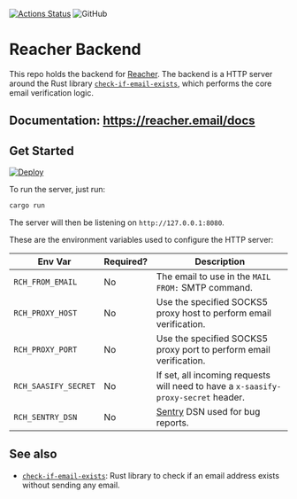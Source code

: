 [![Actions Status](https://github.com/reacherhq/backend/workflows/pr/badge.svg)](https://github.com/reacherhq/backend/actions)
![GitHub](https://img.shields.io/github/license/reacherhq/backend.svg)

# Reacher Backend

This repo holds the backend for [Reacher](https://reacherhq.github.io/). The backend is a HTTP server around the Rust library [`check-if-email-exists`](https://github.com/amaurymartiny/check-if-email-exists), which performs the core email verification logic.

## Documentation: https://reacher.email/docs

## Get Started

[![Deploy](https://www.herokucdn.com/deploy/button.svg)](https://heroku.com/deploy?template=https://github.com/reacherhq/backend)

To run the server, just run:

```bash
cargo run
```

The server will then be listening on `http://127.0.0.1:8080`.

These are the environment variables used to configure the HTTP server:

| Env Var              | Required? | Description                                                                        |
| -------------------- | --------- | ---------------------------------------------------------------------------------- |
| `RCH_FROM_EMAIL`     | No        | The email to use in the `MAIL FROM:` SMTP command.                                 |
| `RCH_PROXY_HOST`     | No        | Use the specified SOCKS5 proxy host to perform email verification.                 |
| `RCH_PROXY_PORT`     | No        | Use the specified SOCKS5 proxy port to perform email verification.                 |
| `RCH_SAASIFY_SECRET` | No        | If set, all incoming requests will need to have a `x-saasify-proxy-secret` header. |
| `RCH_SENTRY_DSN`     | No        | [Sentry](https://sentry.io) DSN used for bug reports.                              |

## See also

-   [`check-if-email-exists`](https://github.com/amaurymartiny/check-if-email-exists): Rust library to check if an email address exists without sending any email.

